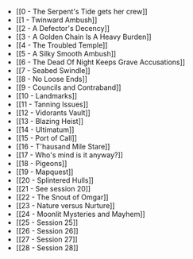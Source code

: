 - [[0 - The Serpent's Tide gets her crew]]
- [[1 - Twinward Ambush]]
- [[2 - A Defector's Decency]]
- [[3 - A Golden Chain Is A Heavy Burden]]
- [[4 - The Troubled Temple]]
- [[5 - A Silky Smooth Ambush]]
- [[6 - The Dead Of Night Keeps Grave Accusations]]
- [[7 - Seabed Swindle]]
- [[8 - No Loose Ends]]
- [[9 - Councils and Contraband]]
- [[10 - Landmarks]]
- [[11 - Tanning Issues]]
- [[12 - Vidorants Vault]]
- [[13 - Blazing Heist]]
- [[14 - Ultimatum]]
- [[15 - Port of Call]]
- [[16 - T'hausand Mile Stare]]
- [[17 - Who's mind is it anyway?]]
- [[18 - Pigeons]]
- [[19 - Mapquest]]
- [[20 - Splintered Hulls]]
- [[21 - See session 20]]
- [[22 - The Snout of Omgar]]
- [[23 - Nature versus Nurture]]
- [[24 - Moonlit Mysteries and Mayhem]]
- [[25 - Session 25]]
- [[26 - Session 26]]
- [[27 - Session 27]]
- [[28 - Session 28]]
